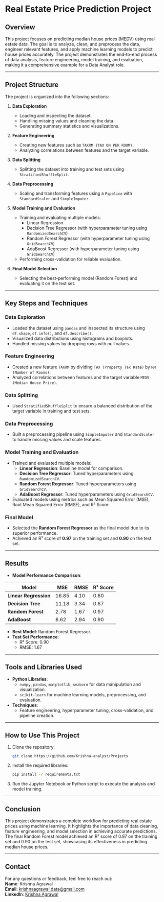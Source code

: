 # Real Estate Price Prediction Project

## Overview  
This project focuses on predicting median house prices (MEDV) using real estate data. The goal is to analyze, clean, and preprocess the data, engineer relevant features, and apply machine learning models to predict house prices accurately. The project demonstrates the end-to-end process of data analysis, feature engineering, model training, and evaluation, making it a comprehensive example for a Data Analyst role.

---

## Project Structure  
The project is organized into the following sections:  

1. **Data Exploration**  
   - Loading and inspecting the dataset.  
   - Handling missing values and cleaning the data.  
   - Generating summary statistics and visualizations.  

2. **Feature Engineering**  
   - Creating new features such as `TAXRM (TAX ON PER ROOM)`.  
   - Analyzing correlations between features and the target variable.  

3. **Data Splitting**  
   - Splitting the dataset into training and test sets using `StratifiedShuffleSplit`.  

4. **Data Preprocessing**  
   - Scaling and transforming features using a `Pipeline` with `StandardScaler` and `SimpleImputer`.  

5. **Model Training and Evaluation**  
   - Training and evaluating multiple models:  
     - Linear Regression  
     - Decision Tree Regressor (with hyperparameter tuning using `RandomizedSearchCV`)  
     - Random Forest Regressor (with hyperparameter tuning using `GridSearchCV`)  
     - AdaBoost Regressor (with hyperparameter tuning using `GridSearchCV`)  
   - Performing cross-validation for reliable evaluation.  

6. **Final Model Selection**  
   - Selecting the best-performing model (Random Forest) and evaluating it on the test set.  

---

## Key Steps and Techniques  

### Data Exploration  
- Loaded the dataset using `pandas` and inspected its structure using `df.shape`, `df.info()`, and `df.describe()`.  
- Visualized data distributions using histograms and boxplots.  
- Handled missing values by dropping rows with null values.  

### Feature Engineering  
- Created a new feature `TAXRM` by dividing `TAX (Property Tax Rate)` by `RM (Number of Rooms)`.  
- Analyzed correlations between features and the target variable `MEDV (Median House Price)`.  

### Data Splitting  
- Used `StratifiedShuffleSplit` to ensure a balanced distribution of the target variable in training and test sets.  

### Data Preprocessing  
- Built a preprocessing pipeline using `SimpleImputer` and `StandardScaler` to handle missing values and scale features.  

### Model Training and Evaluation  
- Trained and evaluated multiple models:  
  - **Linear Regression**: Baseline model for comparison.  
  - **Decision Tree Regressor**: Tuned hyperparameters using `RandomizedSearchCV`.  
  - **Random Forest Regressor**: Tuned hyperparameters using `GridSearchCV`.  
  - **AdaBoost Regressor**: Tuned hyperparameters using `GridSearchCV`.  
- Evaluated models using metrics such as Mean Squared Error (MSE), Root Mean Squared Error (RMSE), and R² Score.  

### Final Model  
- Selected the **Random Forest Regressor** as the final model due to its superior performance.  
- Achieved an R² score of **0.97** on the training set and **0.90** on the test set.  

---

## Results  
- **Model Performance Comparison**:  

| Model               | MSE   | RMSE  | R² Score |  
|---------------------|-------|-------|----------|  
| **Linear Regression** | 16.85 | 4.10  | 0.80     |  
| **Decision Tree**     | 11.18 | 3.34  | 0.87     |  
| **Random Forest**     | 2.78  | 1.67  | 0.97     |  
| **AdaBoost**          | 8.62  | 2.94  | 0.90     |  

- **Best Model**: Random Forest Regressor.  
- **Test Set Performance**:  
  - R² Score: 0.90  
  - RMSE: 1.67  

---

## Tools and Libraries Used  
- **Python Libraries**:  
  - `numpy`, `pandas`, `matplotlib`, `seaborn` for data manipulation and visualization.  
  - `scikit-learn` for machine learning models, preprocessing, and evaluation.  
- **Techniques**:  
  - Feature engineering, hyperparameter tuning, cross-validation, and pipeline creation.  

---

## How to Use This Project  
1. Clone the repository:  
   ```bash  
   git clone https://github.com/Krishna-analyst/Projects  
   ```  
2. Install the required libraries:  
   ```bash  
   pip install -r requirements.txt  
   ```  
3. Run the Jupyter Notebook or Python script to execute the analysis and model training.  

---

## Conclusion  
This project demonstrates a complete workflow for predicting real estate prices using machine learning. It highlights the importance of data cleaning, feature engineering, and model selection in achieving accurate predictions. The final Random Forest model achieved an R² score of 0.97 on the training set and 0.90 on the test set, showcasing its effectiveness in predicting median house prices.  

---

## Contact  
For any questions or feedback, feel free to reach out:  
**Name**: Krishna Agrawal  
**Email**: krishnaagrawal.data@gmail.com  
**LinkedIn**: [Krishna Agrawal](https://in.linkedin.com/in/krishna-agrawal1)  

